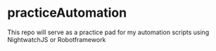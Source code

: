 # practiceAutomation
This repo will serve as a practice pad for my automation scripts using NightwatchJS or Robotframework
